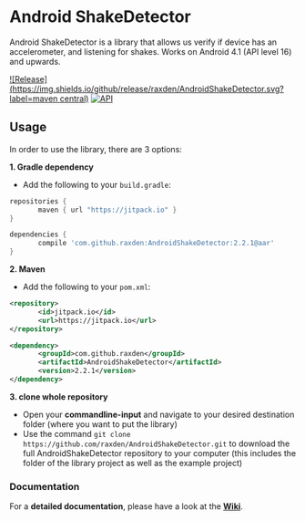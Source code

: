 Android ShakeDetector
==========

Android ShakeDetector is a library that allows us verify if device has an accelerometer, and listening for shakes. Works on Android 4.1 (API level 16) and upwards.

[![Release](https://img.shields.io/github/release/raxden/AndroidShakeDetector.svg?label=maven central)](https://jitpack.io/#raxden/AndroidShakeDetector/) [![API](https://img.shields.io/badge/API-16%2B-green.svg?style=flat)](https://android-arsenal.com/api?level=16)

## Usage

In order to use the library, there are 3 options:

**1. Gradle dependency**

 - 	Add the following to your `build.gradle`:
 ```gradle
repositories {
	    maven { url "https://jitpack.io" }
}

dependencies {
	    compile 'com.github.raxden:AndroidShakeDetector:2.2.1@aar'
}
```

**2. Maven**
- Add the following to your `pom.xml`:
 ```xml
<repository>
       	<id>jitpack.io</id>
	    <url>https://jitpack.io</url>
</repository>

<dependency>
	    <groupId>com.github.raxden</groupId>
	    <artifactId>AndroidShakeDetector</artifactId>
	    <version>2.2.1</version>
</dependency>
```

**3. clone whole repository**
 - Open your **commandline-input** and navigate to your desired destination folder (where you want to put the library)
 - Use the command `git clone https://github.com/raxden/AndroidShakeDetector.git` to download the full AndroidShakeDetector repository to your computer (this includes the folder of the library project as well as the example project)
 
### Documentation 

For a **detailed documentation**, please have a look at the [**Wiki**](https://github.com/raxden/AndroidShakeDetector/wiki).

